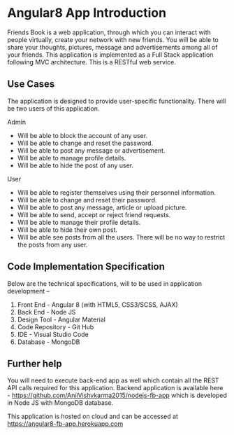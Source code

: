 # Angular8 App Introduction

Friends Book is a web application, through which you can interact with people virtually, create your network with new friends. You will be able to share your thoughts, pictures, message and advertisements among all of your friends. This application is implemented as a Full Stack application following MVC architecture. This is a RESTful web service. 

## Use Cases

The application is designed to provide user-specific functionality. There will be two users of this application. 

Admin 
-	Will be able to block the account of any user. 
-	Will be able to change and reset the password. 
-	Will be able to post any message or advertisement. 
-	Will be able to manage profile details. 
-	Will be able to hide the post of any user. 

User
-	Will be able to register themselves using their personnel information. 
-	Will be able to change and reset their password. 
-	Will be able to post any message, article or upload picture. 
-	Will be able to send, accept or reject friend requests. 
-	Will be able to manage their profile details. 
-	Will be able to hide their own post. 
-	Will be able see posts from all the users. There will be no way to restrict the posts from any user.  

## Code Implementation Specification

Below are the technical specifications, will to be used in application development – 

1.	Front End	- Angular 8 (with HTML5, CSS3/SCSS, AJAX)
2.	Back End - Node JS
3.	Design Tool -	Angular Material
4.	Code Repository - Git Hub
5.	IDE	- Visual Studio Code
6.	Database - MongoDB

## Further help

You will need to execute back-end app as well which contain all the REST API calls required for this application. Backend application is available here - https://github.com/AnilVishvkarma2015/nodejs-fb-app which is developed in Node JS with MongoDB database.

This application is hosted on cloud and can be accessed at https://angular8-fb-app.herokuapp.com
